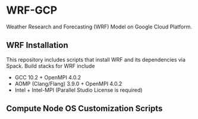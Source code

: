 # WRF-GCP

Weather Research and Forecasting (WRF) Model on Google Cloud Platform.



## WRF Installation
This repository includes scripts that install WRF and its dependencies via Spack. Build stacks for WRF include
* GCC 10.2 + OpenMPI 4.0.2
* AOMP (Clang/Flang) 3.9.0 + OpenMPI 4.0.2
* Intel + Intel-MPI (Parallel Studio License is required)


## Compute Node OS Customization Scripts


